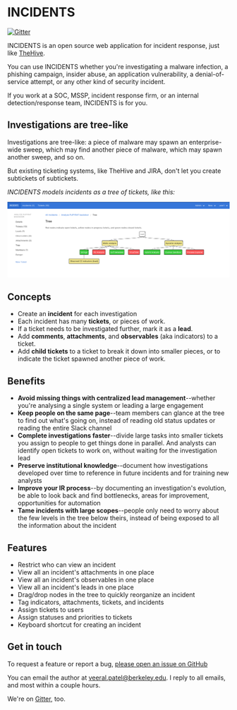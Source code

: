 # INCIDENTS

[![Gitter](https://badges.gitter.im/incidents-oss/community.svg)](https://gitter.im/incidents-oss/community?utm_source=badge&utm_medium=badge&utm_campaign=pr-badge)

INCIDENTS is an open source web application for incident response, just like [TheHive](https://thehive-project.org).

You can use INCIDENTS whether you're investigating a malware infection, a
phishing campaign, insider abuse, an application vulnerability, a
denial-of-service attempt, or any other kind of security incident.

If you work at a SOC, MSSP, incident response firm, or an internal
detection/response team, INCIDENTS is for you.

## Investigations are tree-like

Investigations are tree-like: a piece of malware may spawn an enterprise-wide sweep, which may find another piece of malware, which may spawn
another sweep, and so on.

But existing ticketing systems, like TheHive and JIRA, don't let you create
subtickets of subtickets.

_INCIDENTS models incidents as a tree of tickets, like this:_

![Tree](docs/img/tree.png)

## Concepts

- Create an **incident** for each investigation
- Each incident has many **tickets**, or pieces of work.
- If a ticket needs to be investigated further, mark it as a **lead**.
- Add **comments**, **attachments**, and **observables** (aka indicators) to a ticket.
- Add **child tickets** to a ticket to break it down into smaller pieces, or to indicate the ticket spawned another piece of work.

## Benefits
- **Avoid missing things with centralized lead management**--whether you're
  analysing a single system or leading a large engagement
- **Keep people on the same page**--team members can glance at the tree to find out what's going on, instead of reading old status updates or reading the entire Slack channel
- **Complete investigations faster**--divide large tasks into smaller
  tickets you assign to people to get things done in parallel. And analysts can identify open tickets to work on, without waiting for the investigation lead
- **Preserve institutional knowledge**--document how investigations developed over time to reference in future incidents and for training new analysts
- **Improve your IR process**--by documenting an investigation's evolution, be able to look back and find bottlenecks, areas for improvement, opportunities for automation
- **Tame incidents with large scopes**--people only need to worry about the few levels in the tree below theirs, instead of being exposed to all the information about the incident

## Features

- Restrict who can view an incident
- View all an incident's attachments in one place
- View all an incident's observables in one place
- View all an incident's leads in one place
- Drag/drop nodes in the tree to quickly reorganize an incident
- Tag indicators, attachments, tickets, and incidents
- Assign tickets to users
- Assign statuses and priorities to tickets
- Keyboard shortcut for creating an incident

## Get in touch
To request a feature or report a bug, [please open an issue on GitHub](https://github.com/veeral-patel/incidents/issues)

You can email the author at [veeral.patel@berkeley.edu](mailto:veeral.patel@berkeley.edu). I reply to all emails, and most within a couple hours.

We're on [Gitter](https://gitter.im/incidents-oss/community), too.
